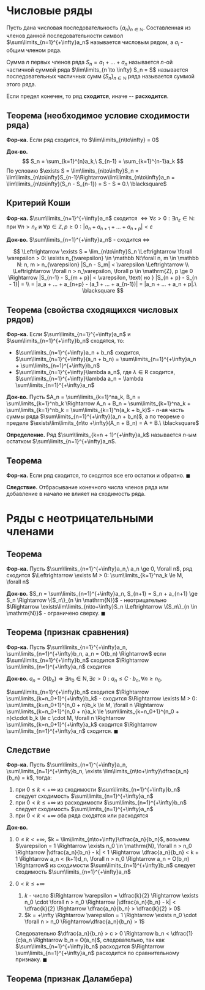 # Числовые ряды
Пусть дана числовая последовательность $\{a_n\}_{n \in \mathbb N}$. Составленная из членов данной последовательности символ $\sum\limits_{n=1}^{+\infty}a_n$ называется числовым рядом, а $a_i$ - общим членом ряда.

Сумма $n$ первых членов ряда $S_n = a_1 + ... + a_n$ называется $n$-ой частичной суммой ряда
$\lim\limits_{n \to \infty} S_n = S$ называется последовательных частичных сумм $\{S_n\}_{n \in \mathbb N}$ ряда называется суммой этого ряда.

Если предел конечен, то ряд **сходится**, иначе -- **расходится**.

## Теорема (необходимое условие сходимости ряда)
**Фор-ка.** Если ряд сходится, то $\lim\limits_{n\to\infty} = 0$

**Док-во.**
$$
S_n = \sum_{k=1}^{n}a_k,\ S_{n-1} = \sum_{k=1}^{n-1}a_k
$$
По условию $\exists S = \lim\limits_{n\to\infty}S_n = \lim\limits_{n\to\infty}S_{n-1}\Rightarrow\lim\limits_{n\to\infty}a_n = \lim\limits_{n\to\infty}(S_n - S_{n-1}) = S - S = 0.\ \blacksquare$

## Критерий Коши
**Фор-ка.** $\sum\limits_{n=1}^{+\infty}a_n$ сходится $\Leftrightarrow \forall \varepsilon > 0: \exists n_{\varepsilon} \in \mathbb N:$ при $\forall n > n_{\varepsilon}$ и $\forall p \in \mathbb Z, p \ge 0: |a_n + a_{n + 1} + ... + a_{n + p}| < \varepsilon$

**Док-во.**
$\sum\limits_{n=1}^{+\infty}a_n$ - сходится $\Leftrightarrow$

$$
\Leftrightarrow \exists S = \lim_{n\to\infty}S_n \Leftrightarrow \forall \varepsilon > 0: \exists n_{\varepsilon} \in \mathbb N:\forall n, m \in \mathbb N: n, m > n_{\varepsilon} |S_n - S_m| < \varepsilon \Leftrightarrow \\
\Leftrightarrow \forall n > n_\varepsilon, \forall p \in \mathrm{Z}, p \ge 0 \Rightarrow |S_{n-1} - S_{m + p}| < \varepsilon, \text{ но } |S_{n + p} - S_{n - 1}| = \\
= |a_a + ... + a_{n+p} - (a_1 + ... + a_{n-1})| = |a_n + ... + a_n + p|.\ \blacksquare
$$

## Теорема (свойства сходящихся числовых рядов)
**Фор-ка.** Если $\sum\limits_{n=1}^{+\infty}a_n$ и $\sum\limits_{n=1}^{+\infty}b_n$ сходятся, то:
- $\sum\limits_{n=1}^{+\infty}a_n + b_n$ сходится, $\sum\limits_{n=1}^{+\infty}(a_n + b_n) = \sum\limits_{n=1}^{+\infty}a_n + \sum\limits_{n=1}^{+\infty}b_n$
- $\sum\limits_{n=1}^{+\infty}\lambda a_n$, где $\lambda \in \mathrm{R}$ сходится, $\sum\limits_{n=1}^{+\infty}\lambda a_n = \lambda \sum\limits_{n=1}^{+\infty}a_n$

**Док-во.** Пусть $A_n = \sum\limits_{k=1}^na_k, B_n = \sum\limits_{k=1}^nb_k \Rightarrow A_n + B_n = \sum\limits_{k=1}^na_k + \sum\limits_{k=1}^nb_k = \sum\limits_{k=1}^n(a_k + b_k)$ - $n$-ая часть суммы ряда $\sum\limits_{n=1}^{+\infty}(a_n + b_n)$, а по теореме о пределе $\exists\lim\limits_{n\to +\infty}(A_n + B_n) = A + B.\ \blacksquare$

**Определение.** Ряд $\sum\limits_{k=n + 1}^{+\infty}a_k$ называется $n$-ым остатком $\sum\limits_{n=1}^{+\infty}a_n$.

## Теорема
**Фор-ка.** Если ряд сходится, то сходятся все его остатки и обратно. $\blacksquare$

**Следствие.** Отбрасывание конечного числа членов ряда или добавление в начало не влияет на сходимость ряда.

# Ряды с неотрицательными членами

## Теорема
**Фор-ка.**
Пусть $\sum\limits_{n=1}^{+\infty}a_n,\ a_n \ge 0, \forall n$, ряд сходится $\Leftrightarrow \exists M > 0: \sum\limits_{k=1}^na_k \le M, \forall n$

**Док-во.**
$S_n = \sum\limits_{n=1}^{+\infty}a_n, S_{n+1} = S_n + a_{n+1} \ge S_n \Rightarrow \{S_n\}_{n \in \mathrm{N}}$ - неотрицательно $\Rightarrow \exists\lim\limits_{n\to+\infty}S_n \Leftrightarrow \{S_n\}_{n \in \mathrm{N}}$ - ограничено сверху. $\blacksquare$

## Теорема (признак сравнения)
**Фор-ка.** Пусть $\sum\limits_{n=1}^{+\infty}a_n, \sum\limits_{n=1}^{+\infty}b_n, a_n = O(b_n) \Rightarrow$ если $\sum\limits_{n=1}^{+\infty}b_n$ сходится $\Rightarrow \sum\limits_{n=1}^{+\infty}a_n$ сходится

**Док-во.** $a_n = O(b_n) \Rightarrow \exists n_0 \in \mathrm{N}, \exists c > 0: a_n \le C\cdot b_n, \forall n \ge n_0.$

$\sum\limits_{n=1}^{+\infty}b_n$ сходится $\Rightarrow \sum\limits_{k=n_0+1}^{+\infty}b_k$ - сходится $\Rightarrow \exists M > 0: \sum\limits_{k=n_0+1}^{n_0 + n}b_k \le M, \forall n \Rightarrow \sum\limits_{k=n_0+1}^{n_0 + n}a_k \le \sum\limits_{k=n_0+1}^{n_0 + n}c\cdot b_k \le c \cdot M, \forall n \Rightarrow \sum\limits_{k=n_0+1}^{+\infty}a_k$ сходится $\Rightarrow \sum\limits_{n=1}^{+\infty}a_n$ сходится. $\blacksquare$

## Следствие
**Фор-ка.** Пусть $\sum\limits_{n=1}^{+\infty}a_n, \sum\limits_{n=1}^{+\infty}b_n, \exists \lim\limits_{n\to+\infty}\dfrac{a_n}{b_n} = k$, тогда:

1. при $0 \le k < +\infty$ из сходимости $\sum\limits_{n=1}^{+\infty}b_n$ следует сходимость $\sum\limits_{n=1}^{+\infty}a_n$
2. при $0 < k \le +\infty$ из расходимости $\sum\limits_{n=1}^{+\infty}b_n$ следует сходимость $\sum\limits_{n=1}^{+\infty}a_n$
3. при $0 < k < +\infty$ оба ряда сходятся или расходятся

**Док-во.**

1. $0 \le k < +\infty$, $k = \lim\limits_{n\to+\infty}\dfrac{a_n}{b_n}$, возьмем $\varepsilon = 1 \Rightarrow \exists n_0 \in \mathrm{N}, \forall n > n_0 \Rightarrow |\dfrac{a_n}{b_n} - k| < 1 \Rightarrow \dfrac{a_n}{b_n} < k + 1 \Rightarrow a_n < (k+1)d_n, \forall n > n_0 \Rightarrow a_n = O(b_n) \Rightarrow$ из сходимости $\sum\limits_{n=1}^{+\infty}b_n$ следует сходимость $\sum\limits_{n=1}^{+\infty}a_n$
2. $0 < k \le +\infty$
   1. $k$ - число $\Rightarrow \varepsilon = \dfrac{k}{2} \Rightarrow \exists n_0 \cdot \forall n > n_0 \Rightarrow |\dfrac{a_n}{b_n} - k| < \dfrac{k}{2} \Rightarrow \dfrac{a_n}{b_n} > \dfrac{k}{2} > 0$
   2. $k = +\infty \Rightarrow \varepsilon = 1 \Rightarrow \exists n_0 \cdot \forall n > n_0 \Rightarrow\dfrac{a_n}{b_n} > 1$

    Следовательно $\dfrac{a_n}{b_n} > c > 0 \Rightarrow b_n < \dfrac{1}{c}a_n \Rightarrow b_n = O(a_n)$, следовательно, так как $\sum\limits_{n=1}^{+\infty}b_n$ расходится $\Rightarrow \sum\limits_{n=1}^{+\infty}a_n$ расходится по сравнительному признаку. $\blacksquare$

## Теорема (признак Даламбера)